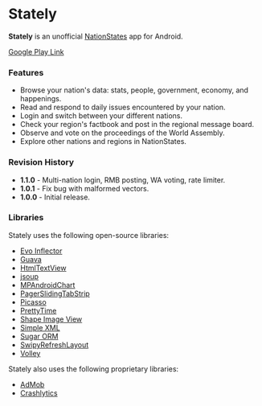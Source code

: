 Stately
=======

**Stately** is an unofficial [NationStates](http://www.nationstates.net/) app for Android.

[Google Play Link](https://play.google.com/store/apps/details?id=com.lloydtorres.stately)

### Features

* Browse your nation's data: stats, people, government, economy, and happenings.
* Read and respond to daily issues encountered by your nation.
* Login and switch between your different nations.
* Check your region's factbook and post in the regional message board.
* Observe and vote on the proceedings of the World Assembly.
* Explore other nations and regions in NationStates.

### Revision History

* **1.1.0** - Multi-nation login, RMB posting, WA voting, rate limiter.
* **1.0.1** - Fix bug with malformed vectors.
* **1.0.0** - Initial release.

### Libraries

Stately uses the following open-source libraries:

* [Evo Inflector](https://github.com/atteo/evo-inflector)
* [Guava](https://github.com/google/guava)
* [HtmlTextView](https://github.com/SufficientlySecure/html-textview)
* [jsoup](http://jsoup.org/)
* [MPAndroidChart](https://github.com/PhilJay/MPAndroidChart)
* [PagerSlidingTabStrip](https://github.com/jpardogo/PagerSlidingTabStrip)
* [Picasso](https://github.com/square/picasso)
* [PrettyTime](http://www.ocpsoft.org/prettytime/)
* [Shape Image View](https://github.com/siyamed/android-shape-imageview)
* [Simple XML](http://simple.sourceforge.net/)
* [Sugar ORM](https://github.com/satyan/sugar)
* [SwipyRefreshLayout](https://github.com/OrangeGangsters/SwipyRefreshLayout)
* [Volley](https://github.com/mcxiaoke/android-volley)

Stately also uses the following proprietary libraries:

* [AdMob](https://developers.google.com/admob/)
* [Crashlytics](https://try.crashlytics.com/)
